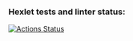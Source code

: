 ### Hexlet tests and linter status:
[![Actions Status](https://github.com/Germankhz/qa-engineer-project-84/workflows/hexlet-check/badge.svg)](https://github.com/Germankhz/qa-engineer-project-84/actions)